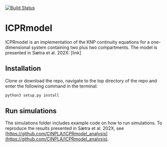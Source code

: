 [![Build Status](https://travis-ci.com/CINPLA/ICPRmodel.svg?token=ysPymD2Us3kpyo2SF9i6&branch=master)](https://travis-ci.com/CINPLA/ICPRmodel)

# ICPRmodel

ICPRmodel is an implementation of the KNP continuity equations for a
one-dimensional system containing two plus two compartments.
The model is presented in Sætra et al. 202X: [link]

## Installation 

Clone or download the repo, navigate to the top directory of the repo and enter the following
command in the terminal: 
```bash
python3 setup.py install
```
## Run simulations

The simulations folder includes example code on how to run simulations. 
To reproduce the results presented in Sætra et al. 202X, see 
[https://github.com/CINPLA/ICPRmodel_analysis](https://github.com/CINPLA/ICPRmodel_analysis).
